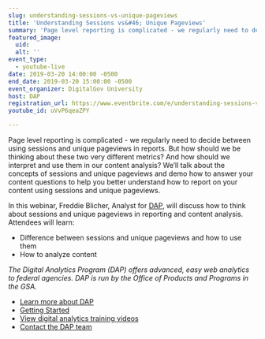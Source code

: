 ```yaml
---
slug: understanding-sessions-vs-unique-pageviews
title: 'Understanding Sessions vs&#46; Unique Pageviews'
summary: 'Page level reporting is complicated - we regularly need to decide between using sessions and unique pageviews in reports&#46; But how should we be thinking about these two very different metrics&#63; And how should we interpret and use them in our content analysis&#63;  '
featured_image: 
  uid: 
  alt: ''
event_type: 
  - youtube-live
date: 2019-03-20 14:00:00 -0500
end_date: 2019-03-20 15:00:00 -0500
event_organizer: DigitalGov University
host: DAP
registration_url: https://www.eventbrite.com/e/understanding-sessions-vs-unique-pageviews-registration-58648809167
youtube_id: uVvP6qeaZPY

---
```


Page level reporting is complicated - we regularly need to decide between using sessions and unique pageviews in reports. But how should we be thinking about these two very different metrics? And how should we interpret and use them in our content analysis? We’ll talk about the concepts of sessions and unique pageviews and demo how to answer your content questions to help you better understand how to report on your content using sessions and unique pageviews.  

In this webinar, Freddie Blicher, Analyst for [DAP](https://digital.gov/dap/), will discuss how to think about sessions and unique pageviews in reporting and content analysis. Attendees will learn:

* Difference between sessions and unique pageviews and how to use them
* How to analyze content

*The Digital Analytics Program (DAP) offers advanced, easy web analytics to federal agencies. DAP is run by the Office of Products and Programs in the GSA.*

* [Learn more about DAP](https://www.digitalgov.gov/services/dap/?__hstc=178037178.6df0bfb6325b021320caefc863c6b10a.1537471110272.1551458455902.1551722413397.31&__hssc=178037178.1.1551722413397&__hsfp=3247019564)
* [Getting Started](https://github.com/digital-analytics-program/gov-wide-code)
* [View digital analytics training videos](https://www.youtube.com/playlist?list=PLd9b-GuOJ3nFwlyvLFUtmDpYFKezhot8P)
* [Contact the DAP team](mailto:dap@support.digitalgov.gov)
